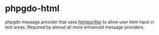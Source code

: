 # phpgdo-html

phpgdo message provider that uses [htmlpurifier](https://github.com/ezyang/htmlpurifier) to allow user html input in text areas. Required by almost all more enhanced message providers.

